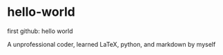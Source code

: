 # hello-world
first github: hello world

A unprofessional coder, learned LaTeX, python, and markdown by myself
